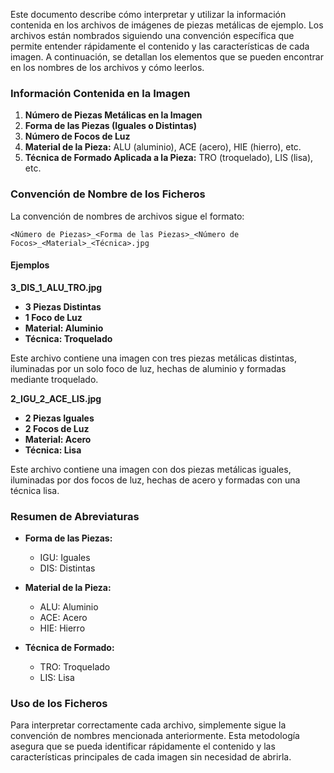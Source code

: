 Este documento describe cómo interpretar y utilizar la información contenida en los archivos de imágenes de piezas metálicas de ejemplo. Los archivos están nombrados siguiendo una convención específica que permite entender rápidamente el contenido y las características de cada imagen. A continuación, se detallan los elementos que se pueden encontrar en los nombres de los archivos y cómo leerlos.

### Información Contenida en la Imagen

1. **Número de Piezas Metálicas en la Imagen**
2. **Forma de las Piezas (Iguales o Distintas)**
3. **Número de Focos de Luz**
4. **Material de la Pieza:** ALU (aluminio), ACE (acero), HIE (hierro), etc.
5. **Técnica de Formado Aplicada a la Pieza:** TRO (troquelado), LIS (lisa), etc.

### Convención de Nombre de los Ficheros

La convención de nombres de archivos sigue el formato:

`<Número de Piezas>_<Forma de las Piezas>_<Número de Focos>_<Material>_<Técnica>.jpg`

#### Ejemplos

**3_DIS_1_ALU_TRO.jpg**
   - **3 Piezas Distintas**
   - **1 Foco de Luz**
   - **Material: Aluminio**
   - **Técnica: Troquelado**

   Este archivo contiene una imagen con tres piezas metálicas distintas, iluminadas por un solo foco de luz, hechas de aluminio y formadas mediante troquelado.

**2_IGU_2_ACE_LIS.jpg**
   - **2 Piezas Iguales**
   - **2 Focos de Luz**
   - **Material: Acero**
   - **Técnica: Lisa**

   Este archivo contiene una imagen con dos piezas metálicas iguales, iluminadas por dos focos de luz, hechas de acero y formadas con una técnica lisa.

### Resumen de Abreviaturas

- **Forma de las Piezas:**
  - IGU: Iguales
  - DIS: Distintas

- **Material de la Pieza:**
  - ALU: Aluminio
  - ACE: Acero
  - HIE: Hierro

- **Técnica de Formado:**
  - TRO: Troquelado
  - LIS: Lisa

### Uso de los Ficheros

Para interpretar correctamente cada archivo, simplemente sigue la convención de nombres mencionada anteriormente. Esta metodología asegura que se pueda identificar rápidamente el contenido y las características principales de cada imagen sin necesidad de abrirla.
